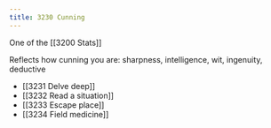 ```yaml
---
title: 3230 Cunning
---
```

One of the [[3200 Stats]]

Reflects how cunning you are: sharpness, intelligence, wit, ingenuity, deductive

- [[3231 Delve deep]]
- [[3232 Read a situation]]
- [[3233 Escape place]]
- [[3234 Field medicine]]
